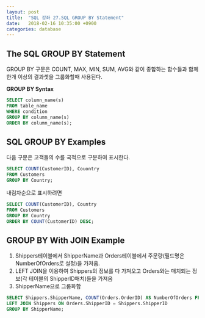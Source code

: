 ```yaml
---
layout: post
title:  "SQL 강좌 27.SQL GROUP BY Statement"
date:   2018-02-16 10:35:00 +0900
categories: database
---
```


## The SQL GROUP BY Statement

GROUP BY 구문은 COUNT, MAX, MIN, SUM, AVG와 같이 종합하는 함수들과 함께 한개 이상의 결과셋을 그룹화할때 사용된다. 

**GROUP BY Syntax**

```sql
SELECT column_name(s)
FROM table_name
WHERE condition
GROUP BY column_name(s)
ORDER BY column_name(s);
```

## SQL GROUP BY Examples

다음 구문은 고객들의 수를 국적으로 구분하여 표시한다.

```sql
SELECT COUNT(CustomerID), Couontry
FROM Customers
GROUP BY Country;
```

내림차순으로 표시하려면

```sql
SELECT COUNT(CustomerID), Country
FROM Customers
GROUP BY Country
ORDER BY COUNT(CustomerID) DESC;
```

## GROUP BY With JOIN Example

1) Shippers테이블에서 ShipperName과 Orders테이블에서 주문량(필드명은 NumberOfOrders로 설정)을 가져옴.   
2) LEFT JOIN을 이용하여 Shippers의 정보를 다 가져오고 Orders와는 매치되는 정보(각 테이블의 ShipperID매치)들을 가져옴  
3) ShipperName으로 그룹화함


```sql
SELECT Shippers.ShipperName, COUNT(Orders.OrderID) AS NumberOfOrders FROM Orders
LEFT JOIN Shippers ON Orders.ShipperID = Shippers.ShipperID
GROUP BY ShipperName;
```

